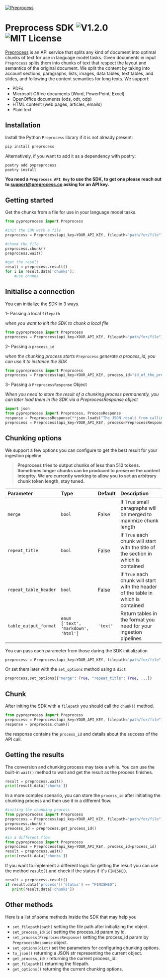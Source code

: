 [![Preprocess](https://playground.preprocess.co/logo.png)](https://preprocess.co)
# Preprocess SDK ![V1.2.0](https://img.shields.io/badge/Version-1.2.0-333.svg?labelColor=eee) ![MIT License](https://img.shields.io/badge/License-MIT-333.svg?labelColor=eee)

[Preprocess](https://preprocess.co) is an API service that splits any kind of document into optimal chunks of text for use in language model tasks.
Given documents in input `Preprocess` splits them into chunks of text that respect the layout and semantics of the original document.
We split the content by taking into account sections, paragraphs, lists, images, data tables, text tables, and slides, and following the content semantics for long texts.
We support:
- PDFs
- Microsoft Office documents (Word, PowerPoint, Excel) 
- OpenOffice documents (ods, odt, odp)
- HTML content (web pages, articles, emails)
- Plain text

## Installation
Install the Python `Preprocess` library if it is not already present:
```bash
pip install preprocess
```
Alternatively, if you want to add it as a dependency with poetry: 
```bash
poetry add pypreprocess
poetry install
```

**You need a `Preprocess API Key` to use the SDK, to get one please reach out to [support@preprocess.co](mailto:support@preprocess.co) asking for an API key.**

## Getting started
Get the chunks from a file for use in your language model tasks.

```python
from pypreprocess import Preprocess

#init the SDK with a file
preprocess = Preprocess(api_key=YOUR_API_KEY, filepath="path/for/file")

#chunk the file
preprocess.chunk()
preprocess.wait()

#get the result
result = preprocess.result()
for i in result.data['chunks']:
    #use chunks

```


## Initialise a connection
You can initialize the SDK in 3 ways.

1- Passing a local `filepath`

_when you want to init the SDK to chunk a local file_
```python
from pypreprocess import Preprocess
preprocess = Preprocess(api_key=YOUR_API_KEY, filepath="path/for/file")
```

2- Passing a `process_id`

_when the chunking process starts `Preprocess` generate a process_id, you can use it to instance the SDK_
```python
from pypreprocess import Preprocess
preprocess = Preprocess(api_key=YOUR_API_KEY, process_id="id_of_the_process")
```

3- Passing a `PreprocessResponse` Object

_When you need to store the result of a chunking process permanently, you can later load them in the SDK via a PreprocessResponse object_
```python
import json
from pypreprocess import Preprocess, ProcessResponse
response = PreprocessResponse(**json.loads("The JSON result from calling chunk before."))
preprocess = Preprocess(api_key=YOUR_API_KEY, process=PreprocessResponse)
```

## Chunking options
We support a few options you can configure to get the best result for your ingestion pipeline.

> **Preprocess tries to output chunks of less than 512 tokens. Sometimes longer chunks can be produced to preserve the content integrity. We are currently working to allow you to set an arbitrary chunk token length, stay tuned.**


| Parameter | Type     | Default |Description                |
| :-------- | :------- | :------- | :------------------------- |
| `merge` | `bool` | False | If `True` small paragraphs will be merged to maximize chunk length |
| `repeat_title` | `bool` |  False | If `True` each chunk will start with the title of the section in which is contained |
| `repeat_table_header` | `bool` |  False | If `True` each chunk will start with the header of the table in which is contained |
| `table_output_format` | `enum ['text', 'markdown', 'html']` |  `'text'` | Return tables in the format you need for your ingestion pipelines |

You can pass each parameter from those during the SDK initialization
```python 
preprocess = Preprocess(api_key=YOUR_API_KEY, filepath="path/for/file", merge=True, repeat_title=True, ...)
```

Or set them later with the `set_options` method using a `dict` 
```python
preprocess.set_options({"merge": True, "repeat_title": True, ...})
```


## Chunk
After initing the SDK with a `filepath` you should call the `chunk()` method.

```python
from pypreprocess import Preprocess
preprocess = Preprocess(api_key=YOUR_API_KEY, filepath="path/for/file")
response = preprocess.chunk()
```
the response contains the `process_id` and details about the success of the API call.


## Getting the results
The conversion and chunking process may take a while.
You can use the built-in `wait()` method to wait and get the result as the process finishes.
```python
result = preprocess.wait()
print(result.data['chunks'])
```

In a more complex scenario, you can store the `process_id` after initiating the chunking process and then use it in a different flow.
```python
#initing the chunking process
from pypreprocess import Preprocess
preprocess = Preprocess(api_key=YOUR_API_KEY, filepath="path/for/file")
preprocess.chunk()
preocess_id = preprocess.get_process_id()

#in a different flow
from pypreprocess import Preprocess
preprocess = Preprocess(api_key=YOUR_API_KEY, process_id=process_id)
result = preprocess.wait()
print(result.data['chunks'])
```

If you want to implement a different logic for getting the result you can use the method `result()` and check if the status if it's `FINISHED`.
```python
result = preprocess.result()
if result.data['process']['status'] == "FINISHED": 
   print(result.data['chunks'])
```


## Other methods
Here is a list of some methods inside the SDK that may help you
- `set_filepath(path)` setting the file path after initializing the object.
- `set_process_id(id)` setting the process_id param by id.
- `set_process(PreprocessResponse)` setting the process_id param by `PreprocessResponse` object.
- `set_options(dict)` set the parameters for configuring chunking options.
- `to_json()` returning a JSON str representing the current object.
- `get_process_id()` returning the current process_id.
- `get_filepath()` returning the filepath.
- `get_options()` returning the current chunking options.